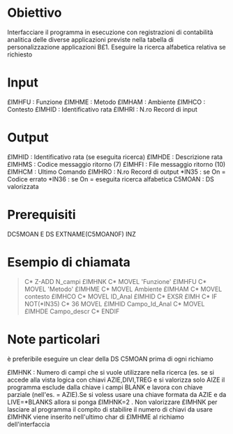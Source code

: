 # Obiettivo
Interfacciare il programma in esecuzione con registrazioni di contabilità analitica delle diverse applicazioni previste nella tabella di personalizzazione applicazioni B£1.
Eseguire la ricerca alfabetica relativa se richiesto

# Input
£IMHFU :  Funzione
£IMHME :  Metodo
£IMHAM :  Ambiente
£IMHCO :  Contesto
£IMHID :  Identificativo rata
£IMHRI :  N.ro Record di input

# Output

£IMHID :  Identificativo rata (se eseguita ricerca)
£IMHDE :  Descrizione rata
£IMHMS :  Codice messaggio ritorno (7)
£IMHFI :  File messaggio ritorno (10)
£IMHCM :  Ultimo Comando
£IMHRO :  N.ro Record di output
\*IN35  :  se On = Codice errato
\*IN36  :  se On = eseguita ricerca alfabetica
C5MOAN :  DS valorizzata

# Prerequisiti
DC5MOAN         E DS                  EXTNAME(C5MOAN0F) INZ


# Esempio di chiamata
> C\*                  Z-ADD     N_campi       £IMHNK
 C\*                  MOVEL     'Funzione'    £IMHFU
 C\*                  MOVEL     'Metodo'      £IMHME
 C\*                  MOVEL     Ambiente      £IMHAM
 C\*                  MOVEL     contesto      £IMHCO
 C\*                  MOVEL     ID_Anal       £IMHID
 C\*                  EXSR      £IMH
 C\*                  IF        NOT(\*IN35)
 C\*  36              MOVEL     £IMHID        Campo_Id_Anal
 C\*                  MOVEL     £IMHDE        Campo_descr
 C\*                  ENDIF


# Note particolari
è preferibile eseguire un clear della DS C5MOAN prima di ogni richiamo

£IMHNK :  Numero di campi che si vuole utilizzare nella ricerca (es. se si accede alla vista logica con chiavi AZIE,DIVI,TREG  e si valorizza solo AIZE il programma esclude dalla chiave i campi BLANK e lavora con chiave parziale (nell'es. = AZIE).Se si voless usare una chiave formata da AZIE e da LIVE=\*BLANKS allora si ponga £IMHNK=2 . Non valorizzare £IMHNK per lasciare al programma il compito di stabilire il numero di chiavi da usare £IMHNK viene inserito nell'ultimo char di £IMHME al richiamo dell'interfaccia
